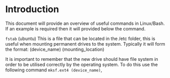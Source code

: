 # Introduction

This document will provide an overview of useful commands in Linux/Bash. If an example is required then it will provided below the command.

```fstab``` (ubuntu)
This is a file that can be located in the /etc folder, this is useful when mounting permanent drives to the system. Typically it will form the format:
(device_name) (mounting_location) 

It is important to remember that the new drive should have file system in order to be utilised correctly by the operating system.
To do this use the following command ```mksf.ext4 (device_name)```,


